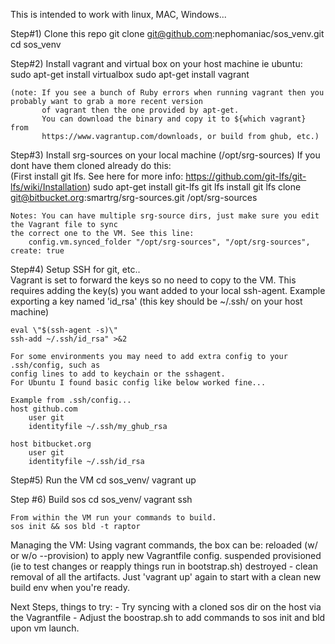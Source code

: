 This is intended to work with linux, MAC, Windows...

Step#1) Clone this repo
    git clone git@github.com:nephomaniac/sos_venv.git 
    cd sos_venv

Step#2) Install vagrant and virtual box on your host machine 
    ie ubuntu:
    sudo apt-get install virtualbox
    sudo apt-get install vagrant
    
    (note: If you see a bunch of Ruby errors when running vagrant then you probably want to grab a more recent version
           of vagrant then the one provided by apt-get. 
           You can download the binary and copy it to ${which vagrant} from 
           https://www.vagrantup.com/downloads, or build from ghub, etc.)      


Step#3) Install srg-sources on your local machine (/opt/srg-sources) 
    If you dont have them cloned already do this:   
    (First install git lfs. See here for more info: https://github.com/git-lfs/git-lfs/wiki/Installation)
    sudo apt-get install git-lfs
    git lfs install
    git lfs clone git@bitbucket.org:smartrg/srg-sources.git /opt/srg-sources

    Notes: You can have multiple srg-source dirs, just make sure you edit the Vagrant file to sync
    the correct one to the VM. See this line: 
        config.vm.synced_folder "/opt/srg-sources", "/opt/srg-sources", create: true


Step#4) Setup SSH for git, etc..  
    Vagrant is set to forward the keys so no need to copy to the VM. 
    This requires adding the key(s) you want added to your local ssh-agent. 
    Example exporting a key named 'id_rsa' (this key should be ~/.ssh/ on your host machine)
    
    eval \"$(ssh-agent -s)\"
    ssh-add ~/.ssh/id_rsa" >&2

    For some environments you may need to add extra config to your .ssh/config, such as
    config lines to add to keychain or the sshagent. 
    For Ubuntu I found basic config like below worked fine...

    Example from .ssh/config...
    host github.com
        user git
        identityfile ~/.ssh/my_ghub_rsa

    host bitbucket.org
        user git
        identityfile ~/.ssh/id_rsa 

Step#5) Run the VM
    cd sos_venv/
    vagrant up

Step #6) Build sos
    cd sos_venv/
    vagrant ssh
    
    From within the VM run your commands to build. 
    sos init && sos bld -t raptor
    
    
Managing the VM:
    Using vagrant commands, the box can be:
    reloaded (w/ or w/o --provision) to apply new Vagrantfile config. 
    suspended
    provisioned (ie to test changes or reapply things run in bootstrap.sh)
    destroyed - clean removal of all the artifacts. Just 'vagrant up' again to start with a clean new build env when you're ready. 
  
Next Steps, things to try:
    - Try syncing with a cloned sos dir on the host via the Vagrantfile
    - Adjust the boostrap.sh to add commands to sos init and bld upon vm launch. 
    
    
